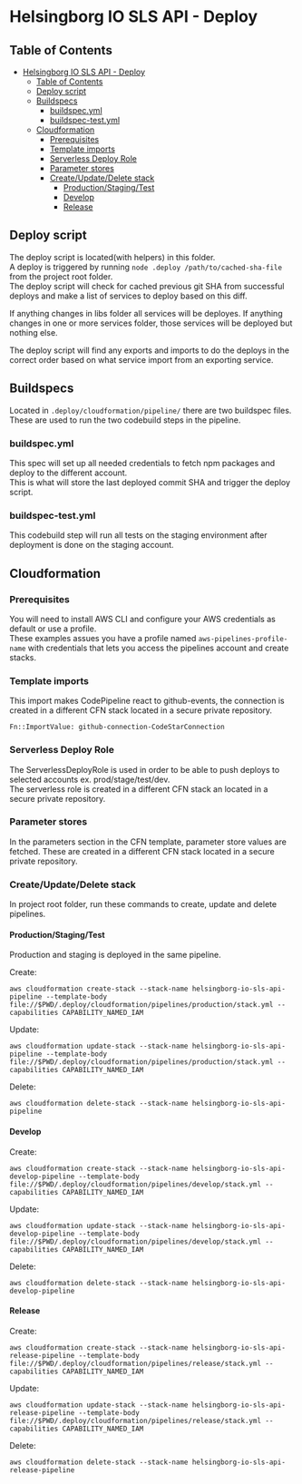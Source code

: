 # Helsingborg IO SLS API - Deploy

## Table of Contents
- [Helsingborg IO SLS API - Deploy](#helsingborg-io-sls-api---deploy)
  - [Table of Contents](#table-of-contents)
  - [Deploy script](#deploy-script)
  - [Buildspecs](#buildspecs)
    - [buildspec.yml](#buildspecyml)
    - [buildspec-test.yml](#buildspec-testyml)
  - [Cloudformation](#cloudformation)
    - [Prerequisites](#prerequisites)
    - [Template imports](#template-imports)
    - [Serverless Deploy Role](#serverless-deploy-role)
    - [Parameter stores](#parameter-stores)
    - [Create/Update/Delete stack](#createupdatedelete-stack)
      - [Production/Staging/Test](#productionstagingtest)
      - [Develop](#develop)
      - [Release](#release)


## Deploy script
The deploy script is located(with helpers) in this folder.  
A deploy is triggered by running `node .deploy /path/to/cached-sha-file` from the project root folder.  
The deploy script will check for cached previous git SHA from successful deploys and make a list of services to deploy based on this diff.  
  
If anything changes in libs folder all services will be deployes.
If anything changes in one or more services folder, those services will be deployed but nothing else.

The deploy script will find any exports and imports to do the deploys in the correct order based on what service import from an exporting service.  

## Buildspecs
Located in `.deploy/cloudformation/pipeline/` there are two buildspec files.  
These are used to run the two codebuild steps in the pipeline.  

### buildspec.yml
This spec will set up all needed credentials to fetch npm packages and deploy to the different account.  
This is what will store the last deployed commit SHA and trigger the deploy script.  

### buildspec-test.yml
This codebuild step will run all tests on the staging environment after deployment is done on the staging account.  

## Cloudformation

### Prerequisites
You will need to install AWS CLI and configure your AWS credentials as default or use a profile.  
These examples assues you have a profile named `aws-pipelines-profile-name` with credentials that lets you access the pipelines account and create stacks.  

### Template imports
This import makes CodePipeline react to github-events, the connection is created in a different CFN stack located in a secure private repository.  
```
Fn::ImportValue: github-connection-CodeStarConnection
```

### Serverless Deploy Role
The ServerlessDeployRole is used in order to be able to push deploys to selected accounts ex. prod/stage/test/dev.  
The serverless role is created in a different CFN stack an located in a secure private repository.  

### Parameter stores
In the parameters section in the CFN template, parameter store values are fetched. These are created in a different CFN stack located in a secure private repository.  

### Create/Update/Delete stack
In project root folder, run these commands to create, update and delete pipelines.  

#### Production/Staging/Test
Production and staging is deployed in the same pipeline.  

Create:
```
aws cloudformation create-stack --stack-name helsingborg-io-sls-api-pipeline --template-body file://$PWD/.deploy/cloudformation/pipelines/production/stack.yml --capabilities CAPABILITY_NAMED_IAM 
```

Update:
```
aws cloudformation update-stack --stack-name helsingborg-io-sls-api-pipeline --template-body file://$PWD/.deploy/cloudformation/pipelines/production/stack.yml --capabilities CAPABILITY_NAMED_IAM 
```

Delete:
```
aws cloudformation delete-stack --stack-name helsingborg-io-sls-api-pipeline 
```

#### Develop
Create:
```
aws cloudformation create-stack --stack-name helsingborg-io-sls-api-develop-pipeline --template-body file://$PWD/.deploy/cloudformation/pipelines/develop/stack.yml --capabilities CAPABILITY_NAMED_IAM 
```

Update:
```
aws cloudformation update-stack --stack-name helsingborg-io-sls-api-develop-pipeline --template-body file://$PWD/.deploy/cloudformation/pipelines/develop/stack.yml --capabilities CAPABILITY_NAMED_IAM 
```

Delete:
```
aws cloudformation delete-stack --stack-name helsingborg-io-sls-api-develop-pipeline 
```

#### Release
Create:
```
aws cloudformation create-stack --stack-name helsingborg-io-sls-api-release-pipeline --template-body file://$PWD/.deploy/cloudformation/pipelines/release/stack.yml --capabilities CAPABILITY_NAMED_IAM 
```

Update:
```
aws cloudformation update-stack --stack-name helsingborg-io-sls-api-release-pipeline --template-body file://$PWD/.deploy/cloudformation/pipelines/release/stack.yml --capabilities CAPABILITY_NAMED_IAM 
```

Delete:
```
aws cloudformation delete-stack --stack-name helsingborg-io-sls-api-release-pipeline 
```